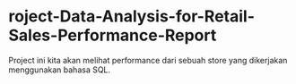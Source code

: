 # roject-Data-Analysis-for-Retail-Sales-Performance-Report
Project ini kita akan melihat performance dari sebuah store yang dikerjakan menggunakan bahasa SQL.
